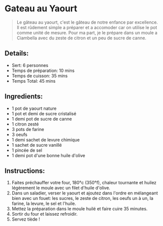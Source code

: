 # Gateau au Yaourt  

> Le gâteau au yaourt, c'est le gâteau de notre enfance par excellence. Il est rûdement simple a préparer et a accomoder car on utilise le pot comme unité de mesure. Pour ma part, je le prépare dans un moule a Ciambella avec du zeste de citron et un peu de sucre de canne.

## Details:
* Sert: 6 personnes  
* Temps de préparation:  10 mins  
* Temps de cuisson:  35 mins  
* Temps Total: 45 mins  

## Ingredients:  
* 1 pot de yaourt nature  
* 1 pot et demi de sucre cristalisé
* 1 demi pot de sucre de canne  
* 1 citron zesté
* 3 pots de farine  
* 3 oeufs  
* 1 demi sachet de levure chimique  
* 1 sachet de sucre vanillé  
* 1 pincée de sel  
* 1 demi pot d'une bonne huile d'olive 

##  Instructions:
1. Faites préchauffer votre four, 180°c (350°f), chaleur tournante et huilez légèrement le moule avec un filet d'huile d'olive.  
1. Dans un saladier, verser le yaourt et ajoutez dans l'ordre en mélangeant bien avec un fouet: les sucres, le zeste de citron, les oeufs un à un, la farine, la levure, le sel et l'huile.
1. Mettez la préparation dans le moule huilé et faire cuire 35 minutes.  
1. Sortir du four et laissez refroidir.  
1. Servez tiède !  